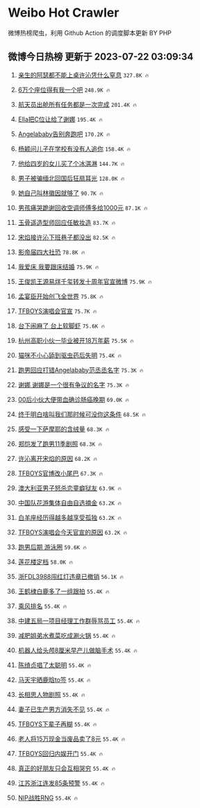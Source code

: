 # Weibo Hot Crawler 



微博热榜爬虫，利用 Github Action 的调度脚本更新 BY PHP 


## 微博今日热榜 更新于 2023-07-22 03:09:34 
1. [亲生的阿瑟都不能上桌许沁凭什么窒息](https://s.weibo.com/weibo?q=%23%E4%BA%B2%E7%94%9F%E7%9A%84%E9%98%BF%E7%91%9F%E9%83%BD%E4%B8%8D%E8%83%BD%E4%B8%8A%E6%A1%8C%E8%AE%B8%E6%B2%81%E5%87%AD%E4%BB%80%E4%B9%88%E7%AA%92%E6%81%AF%23&t=31&band_rank=1&Refer=top) `327.8K 🔥` 

1. [6万个座位得有我一个吧](https://s.weibo.com/weibo?q=%236%E4%B8%87%E4%B8%AA%E5%BA%A7%E4%BD%8D%E5%BE%97%E6%9C%89%E6%88%91%E4%B8%80%E4%B8%AA%E5%90%A7%23&t=31&band_rank=2&Refer=top) `248.9K 🔥` 

1. [航天员出舱所有任务都是一次完成](https://s.weibo.com/weibo?q=%23%E8%88%AA%E5%A4%A9%E5%91%98%E5%87%BA%E8%88%B1%E6%89%80%E6%9C%89%E4%BB%BB%E5%8A%A1%E9%83%BD%E6%98%AF%E4%B8%80%E6%AC%A1%E5%AE%8C%E6%88%90%23&t=31&band_rank=3&Refer=top) `201.4K 🔥` 

1. [Ella把C位让给了谢娜](https://s.weibo.com/weibo?q=%23Ella%E6%8A%8AC%E4%BD%8D%E8%AE%A9%E7%BB%99%E4%BA%86%E8%B0%A2%E5%A8%9C%23&t=31&band_rank=4&Refer=top) `195.4K 🔥` 

1. [Angelababy告别奔跑吧](https://s.weibo.com/weibo?q=%23Angelababy%E5%91%8A%E5%88%AB%E5%A5%94%E8%B7%91%E5%90%A7%23&t=31&band_rank=5&Refer=top) `170.2K 🔥` 

1. [杨颖问儿子在学校有没有人追你](https://s.weibo.com/weibo?q=%23%E6%9D%A8%E9%A2%96%E9%97%AE%E5%84%BF%E5%AD%90%E5%9C%A8%E5%AD%A6%E6%A0%A1%E6%9C%89%E6%B2%A1%E6%9C%89%E4%BA%BA%E8%BF%BD%E4%BD%A0%23&t=31&band_rank=6&Refer=top) `158.4K 🔥` 

1. [他给四岁的女儿买了个冰淇淋](https://s.weibo.com/weibo?q=%23%E4%BB%96%E7%BB%99%E5%9B%9B%E5%B2%81%E7%9A%84%E5%A5%B3%E5%84%BF%E4%B9%B0%E4%BA%86%E4%B8%AA%E5%86%B0%E6%B7%87%E6%B7%8B%23&t=31&band_rank=7&Refer=top) `144.7K 🔥` 

1. [男子被骗缅北回国后狂扇耳光](https://s.weibo.com/weibo?q=%23%E7%94%B7%E5%AD%90%E8%A2%AB%E9%AA%97%E7%BC%85%E5%8C%97%E5%9B%9E%E5%9B%BD%E5%90%8E%E7%8B%82%E6%89%87%E8%80%B3%E5%85%89%23&t=31&band_rank=8&Refer=top) `128.0K 🔥` 

1. [她自己叫林徽因就够了](https://s.weibo.com/weibo?q=%E5%A5%B9%E8%87%AA%E5%B7%B1%E5%8F%AB%E6%9E%97%E5%BE%BD%E5%9B%A0%E5%B0%B1%E5%A4%9F%E4%BA%86&t=31&band_rank=9&Refer=top) `90.7K 🔥` 

1. [男孩痛哭跪谢回收空调师傅多给1000元](https://s.weibo.com/weibo?q=%23%E7%94%B7%E5%AD%A9%E7%97%9B%E5%93%AD%E8%B7%AA%E8%B0%A2%E5%9B%9E%E6%94%B6%E7%A9%BA%E8%B0%83%E5%B8%88%E5%82%85%E5%A4%9A%E7%BB%991000%E5%85%83%23&t=31&band_rank=10&Refer=top) `87.1K 🔥` 

1. [玉骨遥造型师回应任敏妆造](https://s.weibo.com/weibo?q=%23%E7%8E%89%E9%AA%A8%E9%81%A5%E9%80%A0%E5%9E%8B%E5%B8%88%E5%9B%9E%E5%BA%94%E4%BB%BB%E6%95%8F%E5%A6%86%E9%80%A0%23&t=31&band_rank=11&Refer=top) `83.7K 🔥` 

1. [宋焰接许沁下班巷子都没出](https://s.weibo.com/weibo?q=%23%E5%AE%8B%E7%84%B0%E6%8E%A5%E8%AE%B8%E6%B2%81%E4%B8%8B%E7%8F%AD%E5%B7%B7%E5%AD%90%E9%83%BD%E6%B2%A1%E5%87%BA%23&t=31&band_rank=12&Refer=top) `82.5K 🔥` 

1. [影帝届四大社恐](https://s.weibo.com/weibo?q=%E5%BD%B1%E5%B8%9D%E5%B1%8A%E5%9B%9B%E5%A4%A7%E7%A4%BE%E6%81%90&t=31&band_rank=13&Refer=top) `78.8K 🔥` 

1. [我爱床 我要跟床结婚](https://s.weibo.com/weibo?q=%E6%88%91%E7%88%B1%E5%BA%8A%20%E6%88%91%E8%A6%81%E8%B7%9F%E5%BA%8A%E7%BB%93%E5%A9%9A&t=31&band_rank=14&Refer=top) `75.9K 🔥` 

1. [王俊凯王源易烊千玺转发十周年官宣微博](https://s.weibo.com/weibo?q=%23%E7%8E%8B%E4%BF%8A%E5%87%AF%E7%8E%8B%E6%BA%90%E6%98%93%E7%83%8A%E5%8D%83%E7%8E%BA%E8%BD%AC%E5%8F%91%E5%8D%81%E5%91%A8%E5%B9%B4%E5%AE%98%E5%AE%A3%E5%BE%AE%E5%8D%9A%23&t=31&band_rank=15&Refer=top) `75.9K 🔥` 

1. [孟宴臣开始创飞全世界](https://s.weibo.com/weibo?q=%E5%AD%9F%E5%AE%B4%E8%87%A3%E5%BC%80%E5%A7%8B%E5%88%9B%E9%A3%9E%E5%85%A8%E4%B8%96%E7%95%8C&t=31&band_rank=16&Refer=top) `75.8K 🔥` 

1. [TFBOYS演唱会官宣](https://s.weibo.com/weibo?q=%23TFBOYS%E6%BC%94%E5%94%B1%E4%BC%9A%E5%AE%98%E5%AE%A3%23&t=31&band_rank=17&Refer=top) `75.7K 🔥` 

1. [台下闹麻了 台上软脚虾](https://s.weibo.com/weibo?q=%E5%8F%B0%E4%B8%8B%E9%97%B9%E9%BA%BB%E4%BA%86%20%E5%8F%B0%E4%B8%8A%E8%BD%AF%E8%84%9A%E8%99%BE&t=31&band_rank=18&Refer=top) `75.6K 🔥` 

1. [杭州高职小伙一毕业被开18万年薪](https://s.weibo.com/weibo?q=%23%E6%9D%AD%E5%B7%9E%E9%AB%98%E8%81%8C%E5%B0%8F%E4%BC%99%E4%B8%80%E6%AF%95%E4%B8%9A%E8%A2%AB%E5%BC%8018%E4%B8%87%E5%B9%B4%E8%96%AA%23&t=31&band_rank=19&Refer=top) `75.5K 🔥` 

1. [猫咪不小心舔到驱虫药后失明](https://s.weibo.com/weibo?q=%23%E7%8C%AB%E5%92%AA%E4%B8%8D%E5%B0%8F%E5%BF%83%E8%88%94%E5%88%B0%E9%A9%B1%E8%99%AB%E8%8D%AF%E5%90%8E%E5%A4%B1%E6%98%8E%23&t=31&band_rank=20&Refer=top) `75.4K 🔥` 

1. [跑男回应打错Angelababy范丞丞名字](https://s.weibo.com/weibo?q=%23%E8%B7%91%E7%94%B7%E5%9B%9E%E5%BA%94%E6%89%93%E9%94%99Angelababy%E8%8C%83%E4%B8%9E%E4%B8%9E%E5%90%8D%E5%AD%97%23&t=31&band_rank=21&Refer=top) `75.3K 🔥` 

1. [谢娜 谢娜是一个很有争议的名字](https://s.weibo.com/weibo?q=%E8%B0%A2%E5%A8%9C%20%E8%B0%A2%E5%A8%9C%E6%98%AF%E4%B8%80%E4%B8%AA%E5%BE%88%E6%9C%89%E4%BA%89%E8%AE%AE%E7%9A%84%E5%90%8D%E5%AD%97&t=31&band_rank=22&Refer=top) `75.3K 🔥` 

1. [00后小伙大便带血确诊肠癌晚期](https://s.weibo.com/weibo?q=%2300%E5%90%8E%E5%B0%8F%E4%BC%99%E5%A4%A7%E4%BE%BF%E5%B8%A6%E8%A1%80%E7%A1%AE%E8%AF%8A%E8%82%A0%E7%99%8C%E6%99%9A%E6%9C%9F%23&t=31&band_rank=23&Refer=top) `69.0K 🔥` 

1. [终于明白啥叫我们那时候可没你这条件](https://s.weibo.com/weibo?q=%E7%BB%88%E4%BA%8E%E6%98%8E%E7%99%BD%E5%95%A5%E5%8F%AB%E6%88%91%E4%BB%AC%E9%82%A3%E6%97%B6%E5%80%99%E5%8F%AF%E6%B2%A1%E4%BD%A0%E8%BF%99%E6%9D%A1%E4%BB%B6&t=31&band_rank=24&Refer=top) `68.5K 🔥` 

1. [感受一下萨摩耶的含绒量](https://s.weibo.com/weibo?q=%E6%84%9F%E5%8F%97%E4%B8%80%E4%B8%8B%E8%90%A8%E6%91%A9%E8%80%B6%E7%9A%84%E5%90%AB%E7%BB%92%E9%87%8F&t=31&band_rank=25&Refer=top) `68.3K 🔥` 

1. [郑恺发了跑男11季剧照](https://s.weibo.com/weibo?q=%23%E9%83%91%E6%81%BA%E5%8F%91%E4%BA%86%E8%B7%91%E7%94%B711%E5%AD%A3%E5%89%A7%E7%85%A7%23&t=31&band_rank=26&Refer=top) `68.3K 🔥` 

1. [许沁离开宋焰的原因](https://s.weibo.com/weibo?q=%23%E8%AE%B8%E6%B2%81%E7%A6%BB%E5%BC%80%E5%AE%8B%E7%84%B0%E7%9A%84%E5%8E%9F%E5%9B%A0%23&t=31&band_rank=27&Refer=top) `68.2K 🔥` 

1. [TFBOYS官博改小尾巴](https://s.weibo.com/weibo?q=%23TFBOYS%E5%AE%98%E5%8D%9A%E6%94%B9%E5%B0%8F%E5%B0%BE%E5%B7%B4%23&t=31&band_rank=28&Refer=top) `67.3K 🔥` 

1. [澳大利亚男子怒杀恋童癖狱友](https://s.weibo.com/weibo?q=%23%E6%BE%B3%E5%A4%A7%E5%88%A9%E4%BA%9A%E7%94%B7%E5%AD%90%E6%80%92%E6%9D%80%E6%81%8B%E7%AB%A5%E7%99%96%E7%8B%B1%E5%8F%8B%23&t=31&band_rank=29&Refer=top) `63.9K 🔥` 

1. [中国队花游集体自由自选摘金](https://s.weibo.com/weibo?q=%23%E4%B8%AD%E5%9B%BD%E9%98%9F%E8%8A%B1%E6%B8%B8%E9%9B%86%E4%BD%93%E8%87%AA%E7%94%B1%E8%87%AA%E9%80%89%E6%91%98%E9%87%91%23&t=31&band_rank=30&Refer=top) `63.2K 🔥` 

1. [白羊座经历得越多越享受孤独](https://s.weibo.com/weibo?q=%E7%99%BD%E7%BE%8A%E5%BA%A7%E7%BB%8F%E5%8E%86%E5%BE%97%E8%B6%8A%E5%A4%9A%E8%B6%8A%E4%BA%AB%E5%8F%97%E5%AD%A4%E7%8B%AC&t=31&band_rank=31&Refer=top) `63.2K 🔥` 

1. [TFBOYS演唱会今天官宣的原因](https://s.weibo.com/weibo?q=%23TFBOYS%E6%BC%94%E5%94%B1%E4%BC%9A%E4%BB%8A%E5%A4%A9%E5%AE%98%E5%AE%A3%E7%9A%84%E5%8E%9F%E5%9B%A0%23&t=31&band_rank=32&Refer=top) `63.2K 🔥` 

1. [跑男后期 游泳圈](https://s.weibo.com/weibo?q=%E8%B7%91%E7%94%B7%E5%90%8E%E6%9C%9F%20%E6%B8%B8%E6%B3%B3%E5%9C%88&t=31&band_rank=33&Refer=top) `59.6K 🔥` 

1. [莲花楼定档](https://s.weibo.com/weibo?q=%E8%8E%B2%E8%8A%B1%E6%A5%BC%E5%AE%9A%E6%A1%A3&t=31&band_rank=34&Refer=top) `58.0K 🔥` 

1. [浙FDL3988闯红灯违章已撤销](https://s.weibo.com/weibo?q=%23%E6%B5%99FDL3988%E9%97%AF%E7%BA%A2%E7%81%AF%E8%BF%9D%E7%AB%A0%E5%B7%B2%E6%92%A4%E9%94%80%23&t=31&band_rank=35&Refer=top) `56.1K 🔥` 

1. [王鹤棣白鹿多了一组跟拍](https://s.weibo.com/weibo?q=%23%E7%8E%8B%E9%B9%A4%E6%A3%A3%E7%99%BD%E9%B9%BF%E5%A4%9A%E4%BA%86%E4%B8%80%E7%BB%84%E8%B7%9F%E6%8B%8D%23&t=31&band_rank=36&Refer=top) `55.4K 🔥` 

1. [乘风排名](https://s.weibo.com/weibo?q=%E4%B9%98%E9%A3%8E%E6%8E%92%E5%90%8D&t=31&band_rank=37&Refer=top) `55.4K 🔥` 

1. [中建五局一项目经理工作群辱骂员工](https://s.weibo.com/weibo?q=%23%E4%B8%AD%E5%BB%BA%E4%BA%94%E5%B1%80%E4%B8%80%E9%A1%B9%E7%9B%AE%E7%BB%8F%E7%90%86%E5%B7%A5%E4%BD%9C%E7%BE%A4%E8%BE%B1%E9%AA%82%E5%91%98%E5%B7%A5%23&t=31&band_rank=38&Refer=top) `55.4K 🔥` 

1. [减肥姐弟水煮菜吃成涮火锅](https://s.weibo.com/weibo?q=%23%E5%87%8F%E8%82%A5%E5%A7%90%E5%BC%9F%E6%B0%B4%E7%85%AE%E8%8F%9C%E5%90%83%E6%88%90%E6%B6%AE%E7%81%AB%E9%94%85%23&t=31&band_rank=39&Refer=top) `55.4K 🔥` 

1. [机器人给头颅8厘米早产儿做脑手术](https://s.weibo.com/weibo?q=%23%E6%9C%BA%E5%99%A8%E4%BA%BA%E7%BB%99%E5%A4%B4%E9%A2%858%E5%8E%98%E7%B1%B3%E6%97%A9%E4%BA%A7%E5%84%BF%E5%81%9A%E8%84%91%E6%89%8B%E6%9C%AF%23&t=31&band_rank=40&Refer=top) `55.4K 🔥` 

1. [陈绮贞唱了太聪明](https://s.weibo.com/weibo?q=%E9%99%88%E7%BB%AE%E8%B4%9E%E5%94%B1%E4%BA%86%E5%A4%AA%E8%81%AA%E6%98%8E&t=31&band_rank=41&Refer=top) `55.4K 🔥` 

1. [马天宇晒鹿晗to签](https://s.weibo.com/weibo?q=%23%E9%A9%AC%E5%A4%A9%E5%AE%87%E6%99%92%E9%B9%BF%E6%99%97to%E7%AD%BE%23&t=31&band_rank=42&Refer=top) `55.4K 🔥` 

1. [长相思人物剧照](https://s.weibo.com/weibo?q=%23%E9%95%BF%E7%9B%B8%E6%80%9D%E4%BA%BA%E7%89%A9%E5%89%A7%E7%85%A7%23&t=31&band_rank=43&Refer=top) `55.4K 🔥` 

1. [妻子已生产男方消失不见](https://s.weibo.com/weibo?q=%23%E5%A6%BB%E5%AD%90%E5%B7%B2%E7%94%9F%E4%BA%A7%E7%94%B7%E6%96%B9%E6%B6%88%E5%A4%B1%E4%B8%8D%E8%A7%81%23&t=31&band_rank=44&Refer=top) `55.4K 🔥` 

1. [TFBOYS下辈子再糊](https://s.weibo.com/weibo?q=%23TFBOYS%E4%B8%8B%E8%BE%88%E5%AD%90%E5%86%8D%E7%B3%8A%23&t=31&band_rank=45&Refer=top) `55.4K 🔥` 

1. [老人将15万现金当废品卖了8元](https://s.weibo.com/weibo?q=%23%E8%80%81%E4%BA%BA%E5%B0%8615%E4%B8%87%E7%8E%B0%E9%87%91%E5%BD%93%E5%BA%9F%E5%93%81%E5%8D%96%E4%BA%868%E5%85%83%23&t=31&band_rank=46&Refer=top) `55.4K 🔥` 

1. [TFBOYS回归内娱开门](https://s.weibo.com/weibo?q=%23TFBOYS%E5%9B%9E%E5%BD%92%E5%86%85%E5%A8%B1%E5%BC%80%E9%97%A8%23&t=31&band_rank=47&Refer=top) `55.4K 🔥` 

1. [真正的好朋友只会互相哭穷](https://s.weibo.com/weibo?q=%E7%9C%9F%E6%AD%A3%E7%9A%84%E5%A5%BD%E6%9C%8B%E5%8F%8B%E5%8F%AA%E4%BC%9A%E4%BA%92%E7%9B%B8%E5%93%AD%E7%A9%B7&t=31&band_rank=48&Refer=top) `55.4K 🔥` 

1. [江苏浙江连发85条预警](https://s.weibo.com/weibo?q=%23%E6%B1%9F%E8%8B%8F%E6%B5%99%E6%B1%9F%E8%BF%9E%E5%8F%9185%E6%9D%A1%E9%A2%84%E8%AD%A6%23&t=31&band_rank=49&Refer=top) `55.4K 🔥` 

1. [NIP战胜RNG](https://s.weibo.com/weibo?q=NIP%E6%88%98%E8%83%9CRNG&t=31&band_rank=50&Refer=top) `55.4K 🔥` 

